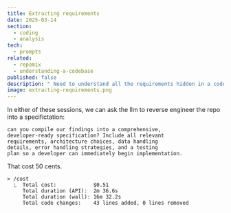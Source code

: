```yaml
---
title: Extracting requirements
date: 2025-03-14
section:
  - coding
  - analysis
tech:
  - prompts
related:
  - repomix
  - understanding-a-codebase
published: false
description: " Need to understand all the requirements hidden in a codebase? This technique shows how to use LLMs to compile comprehensive specifications from repository analysis for immediate development use."
image: extracting-requirements.png
---
```


In either of these sessions, we can ask the llm to reverse engineer the repo into a specifictation:

```
can you compile our findings into a comprehensive, 
developer-ready specification? Include all relevant 
requirements, architecture choices, data handling 
details, error handling strategies, and a testing 
plan so a developer can immediately begin implementation.
```

That cost 50 cents.

```
> /cost
  ⎿  Total cost:            $0.51
     Total duration (API):  2m 36.6s
     Total duration (wall): 16m 32.2s
     Total code changes:    43 lines added, 0 lines removed
```
